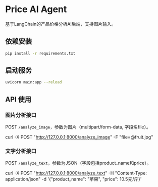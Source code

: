 # Price AI Agent

基于LangChain的产品价格分析AI后端，支持图片输入。

## 依赖安装

```bash
pip install -r requirements.txt
```

## 启动服务

```bash
uvicorn main:app --reload
```

## API 使用

### 图片分析接口
POST `/analyze_image`，参数为图片（multipart/form-data, 字段名file）。

curl -X POST "http://127.0.0.1:8000/analyze_image" -F "file=@fruit.jpg"

### 文字分析接口
POST `/analyze_text`，参数为JSON（字段包括product_name和price）。

curl -X POST "http://127.0.0.1:8000/analyze_text" -H "Content-Type: application/json" -d '{"product_name": "苹果", "price": 10.5元/斤}'

